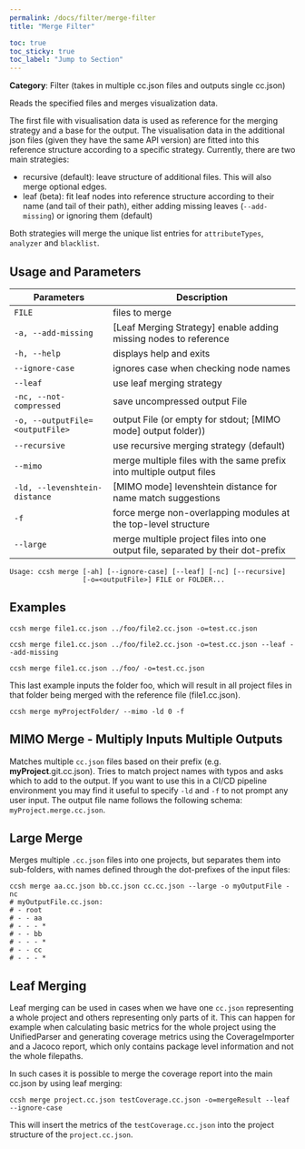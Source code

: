 ```yaml
---
permalink: /docs/filter/merge-filter
title: "Merge Filter"

toc: true
toc_sticky: true
toc_label: "Jump to Section"
---
```


**Category**: Filter (takes in multiple cc.json files and outputs single cc.json)

Reads the specified files and merges visualization data.

The first file with visualisation data is used as reference for the merging strategy and a base for the output. The visualisation data in the additional json files (given they have the same API version) are fitted into this reference structure according to a specific strategy. Currently, there are two main strategies:

- recursive (default): leave structure of additional files. This will also merge optional edges.
- leaf (beta): fit leaf nodes into reference structure according to their name (and tail of their path),
  either adding missing leaves (`--add-missing`) or ignoring them (default)

Both strategies will merge the unique list entries for `attributeTypes`, `analyzer` and `blacklist`.

## Usage and Parameters

| Parameters                      | Description                                                                      |
|---------------------------------|----------------------------------------------------------------------------------|
| `FILE`                          | files to merge                                                                   |
| `-a, --add-missing`             | [Leaf Merging Strategy] enable adding missing nodes to reference                 |
| `-h, --help`                    | displays help and exits                                                          |
| `--ignore-case`                 | ignores case when checking node names                                            |
| `--leaf`                        | use leaf merging strategy                                                        |
| `-nc, --not-compressed`         | save uncompressed output File                                                    |
| `-o, --outputFile=<outputFile>` | output File (or empty for stdout; [MIMO mode] output folder))                    |
| `--recursive`                   | use recursive merging strategy (default)                                         |
| `--mimo`                        | merge multiple files with the same prefix into multiple output files             |
| `-ld, --levenshtein-distance`   | [MIMO mode] levenshtein distance for name match suggestions                      |
| `-f`                            | force merge non-overlapping modules at the top-level structure                   |
| `--large`                       | merge multiple project files into one output file, separated by their dot-prefix |

```
Usage: ccsh merge [-ah] [--ignore-case] [--leaf] [-nc] [--recursive]
                  [-o=<outputFile>] FILE or FOLDER...
```

## Examples

```
ccsh merge file1.cc.json ../foo/file2.cc.json -o=test.cc.json
```

```
ccsh merge file1.cc.json ../foo/file2.cc.json -o=test.cc.json --leaf --add-missing
```

```
ccsh merge file1.cc.json ../foo/ -o=test.cc.json
```

This last example inputs the folder foo, which will result in all project files in that folder being merged with the reference file (file1.cc.json).

```
ccsh merge myProjectFolder/ --mimo -ld 0 -f
```

## MIMO Merge - Multiply Inputs Multiple Outputs

Matches multiple `cc.json` files based on their prefix (e.g. **myProject**.git.cc.json). Tries to match project names with typos and asks which to add to the output.
If you want to use this in a CI/CD pipeline environment you may find it useful to specify `-ld` and `-f` to not prompt any user input.
The output file name follows the following schema: `myProject.merge.cc.json`.

## Large Merge

Merges multiple `.cc.json` files into one projects, but separates them into sub-folders, with names defined through the dot-prefixes of the input files:

```
ccsh merge aa.cc.json bb.cc.json cc.cc.json --large -o myOutputFile -nc
# myOutputFile.cc.json:
# - root
# - - aa
# - - - *
# - - bb
# - - - *
# - - cc
# - - - *
```

## Leaf Merging

Leaf merging can be used in cases when we have one `cc.json` representing a whole project and others representing only parts of it. This can happen for example when calculating basic metrics for the whole project using the UnifiedParser and generating coverage metrics using the CoverageImporter and a Jacoco report, which only contains package level information and not the whole filepaths.

In such cases it is possible to merge the coverage report into the main cc.json by using leaf merging:

```
ccsh merge project.cc.json testCoverage.cc.json -o=mergeResult --leaf --ignore-case
```

This will insert the metrics of the `testCoverage.cc.json` into the project structure of the `project.cc.json`.
